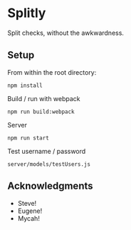 # Splitly

Split checks, without the awkwardness.



## Setup

From within the root directory:

```
npm install
```

Build / run with webpack

```
npm run build:webpack
```

Server

```
npm run start
```

Test username / password

```
server/models/testUsers.js
```


## Acknowledgments

* Steve!
* Eugene!
* Mycah!
